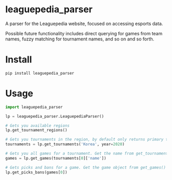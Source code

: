 # leaguepedia_parser
A parser for the Leaguepedia website, focused on accessing esports data.

Possible future functionality includes direct querying for games from team names, fuzzy matching for tournament names, 
and so on and so forth.

# Install
`pip install leaguepedia_parser`

# Usage
```python
import leaguepedia_parser

lp = leaguepedia_parser.LeaguepediaParser()

# Gets you available regions
lp.get_tournament_regions()

# Gets you tournaments in the region, by default only returns primary tournaments
tournaments = lp.get_tournaments('Korea', year=2020)

# Gets you all games for a tournament. Get the name from get_tournaments()
games = lp.get_games(tournaments[0]['name'])

# Gets picks and bans for a game. Get the game object from get_games()
lp.get_picks_bans(games[0])
```